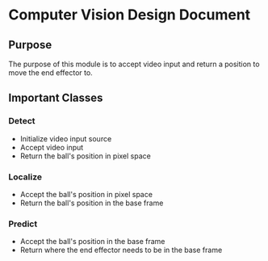 # Computer Vision Design Document

## Purpose

The purpose of this module is to accept video input and return a position to move the end effector to.

## Important Classes

### Detect

 - Initialize video input source
 - Accept video input
 - Return the ball's position in pixel space

 ### Localize

 - Accept the ball's position in pixel space
 - Return the ball's position in the base frame

 ### Predict

 - Accept the ball's position in the base frame
 - Return where the end effector needs to be in the base frame